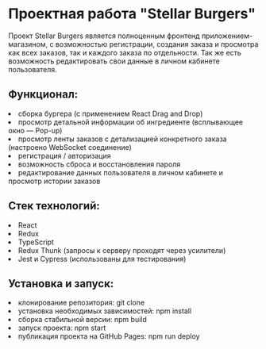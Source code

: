 <h1>Проектная работа "Stellar Burgers"</h1>

Проект Stellar Burgers является полноценным фронтенд приложением-магазином, с возможностью регистрации, создания заказа и просмотра как всех заказов, так и каждого заказа по отдельности. Так же есть возможность редактировать свои данные в личном кабинете пользователя.

<h2>Функционал:</h2>
<li>сборка бургера (с применением React Drag and Drop)</li>
<li>просмотр детальной информации об ингредиенте (всплывающее окно — Pop-up)</li>
<li>просмотр ленты заказов с детализацией конкретного заказа (настроено WebSocket соединение)</li>
<li>регистрация / авторизация</li>
<li>возможность сброса и восстановления пароля</li>
<li>редактирование данных пользователя в личном кабинете и просмотр истории заказов</li>

<h2>Стек технологий:</h2>
<li>React</li>
<li>Redux</li>
<li>TypeScript</li>
<li>Redux Thunk (запросы к серверу проходят через усилители)</li>
<li>Jest и Cypress (использованы для тестирования)</li>
  
<h2>Установка и запуск:</h2>
<li>клонирование репозитория: git clone</li>
<li>установка необходимых зависимостей: npm install</li>
<li>сборка стабильной версии: npm build</li>
<li>запуск проекта: npm start</li>
<li>публикация проекта на GitHub Pages: npm run deploy</li>
